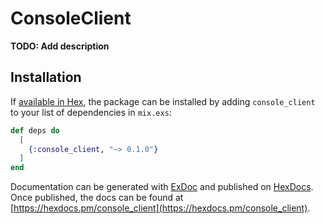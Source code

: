 # ConsoleClient

**TODO: Add description**

## Installation

If [available in Hex](https://hex.pm/docs/publish), the package can be installed
by adding `console_client` to your list of dependencies in `mix.exs`:

```elixir
def deps do
  [
    {:console_client, "~> 0.1.0"}
  ]
end
```

Documentation can be generated with [ExDoc](https://github.com/elixir-lang/ex_doc)
and published on [HexDocs](https://hexdocs.pm). Once published, the docs can
be found at [https://hexdocs.pm/console_client](https://hexdocs.pm/console_client).

